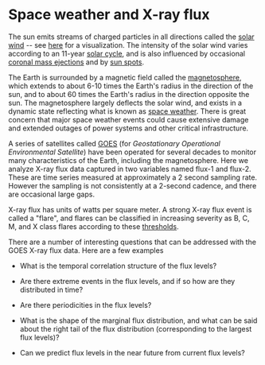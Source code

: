 # Space weather and X-ray flux

The sun emits streams of charged particles in all directions called
the [solar wind](https://en.wikipedia.org/wiki/Solar_wind) -- see
[here](https://www.nasa.gov/sites/default/files/thumbnails/image/magnetosphere.gif)
for a visualization.  The intensity of the solar wind varies according
to an 11-year [solar
cycle](https://en.wikipedia.org/wiki/Solar_cycle), and is also
influenced by occasional [coronal mass
ejections](https://en.wikipedia.org/wiki/Coronal_mass_ejection) and by
[sun spots](https://en.wikipedia.org/wiki/Sunspot).

The Earth is surrounded by a magnetic field called the
[magnetosphere](https://en.wikipedia.org/wiki/Magnetosphere), which
extends to about 6-10 times the Earth's radius in the direction of the
sun, and to about 60 times the Earth's radius in the direction
opposite the sun.  The magnetosphere largely deflects the solar wind,
and exists in a dynamic state reflecting what is known as [space
weather](https://en.wikipedia.org/wiki/Space_weather).  There is great
concern that major space weather events could cause extensive damage
and extended outages of power systems and other critical
infrastructure.

A series of satellites called
[GOES](https://en.wikipedia.org/wiki/Geostationary_Operational_Environmental_Satellite)
(for *Geostationary Operational Environmental Satellite*) have been
operated for several decades to monitor many characteristics of the
Earth, including the magnetosphere.  Here we analyze X-ray flux data
captured in two variables named flux-1 and flux-2.
These are time series measured at approximately a 2 second sampling
rate.  However the sampling is not consistently at a 2-second cadence,
and there are occasional large gaps.

X-ray flux has units of watts per square meter. A strong X-ray flux event is
called a "flare", and flares can be classified in increasing severity as
B, C, M, and X class flares according to these [thresholds](http://solar-center.stanford.edu/SID/activities/flare.html#:~:text=Scientists%20classify%20solar%20flares%20according,M9%2C%20and%20X1%20to%20X9.).

There are a number of interesting questions that can be addressed with
the GOES X-ray flux data.  Here are a few examples

* What is the temporal correlation structure of the flux levels?

* Are there extreme events in the flux levels, and if so how are
they distributed in time?

* Are there periodicities in the flux levels?

* What is the shape of the marginal flux distribution, and what can be
said about the right tail of the flux distribution (corresponding to the largest flux levels)?

* Can we predict flux levels in the near future from current flux
  levels?
